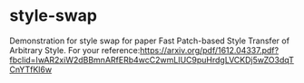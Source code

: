 # style-swap
Demonstration for style swap for paper Fast Patch-based Style Transfer of Arbitrary Style.
For your reference:https://arxiv.org/pdf/1612.04337.pdf?fbclid=IwAR2xiW2dBBmnARfERb4wcC2wmLIUC9puHrdgLVCKDj5wZO3dqTCnYTfKl6w

